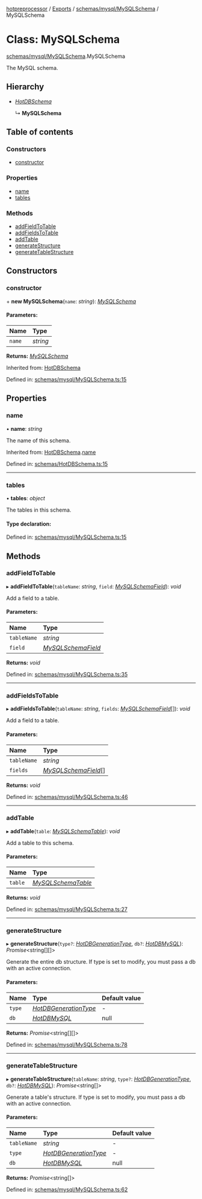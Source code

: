 [hotpreprocessor](../README.md) / [Exports](../modules.md) / [schemas/mysql/MySQLSchema](../modules/schemas_mysql_mysqlschema.md) / MySQLSchema

# Class: MySQLSchema

[schemas/mysql/MySQLSchema](../modules/schemas_mysql_mysqlschema.md).MySQLSchema

The MySQL schema.

## Hierarchy

* [*HotDBSchema*](schemas_hotdbschema.hotdbschema.md)

  ↳ **MySQLSchema**

## Table of contents

### Constructors

- [constructor](schemas_mysql_mysqlschema.mysqlschema.md#constructor)

### Properties

- [name](schemas_mysql_mysqlschema.mysqlschema.md#name)
- [tables](schemas_mysql_mysqlschema.mysqlschema.md#tables)

### Methods

- [addFieldToTable](schemas_mysql_mysqlschema.mysqlschema.md#addfieldtotable)
- [addFieldsToTable](schemas_mysql_mysqlschema.mysqlschema.md#addfieldstotable)
- [addTable](schemas_mysql_mysqlschema.mysqlschema.md#addtable)
- [generateStructure](schemas_mysql_mysqlschema.mysqlschema.md#generatestructure)
- [generateTableStructure](schemas_mysql_mysqlschema.mysqlschema.md#generatetablestructure)

## Constructors

### constructor

\+ **new MySQLSchema**(`name`: *string*): [*MySQLSchema*](schemas_mysql_mysqlschema.mysqlschema.md)

#### Parameters:

Name | Type |
:------ | :------ |
`name` | *string* |

**Returns:** [*MySQLSchema*](schemas_mysql_mysqlschema.mysqlschema.md)

Inherited from: [HotDBSchema](schemas_hotdbschema.hotdbschema.md)

Defined in: [schemas/mysql/MySQLSchema.ts:15](https://github.com/OurFreeLight/HotPreprocessor/blob/2227d35/src/schemas/mysql/MySQLSchema.ts#L15)

## Properties

### name

• **name**: *string*

The name of this schema.

Inherited from: [HotDBSchema](schemas_hotdbschema.hotdbschema.md).[name](schemas_hotdbschema.hotdbschema.md#name)

Defined in: [schemas/HotDBSchema.ts:15](https://github.com/OurFreeLight/HotPreprocessor/blob/2227d35/src/schemas/HotDBSchema.ts#L15)

___

### tables

• **tables**: *object*

The tables in this schema.

#### Type declaration:

Defined in: [schemas/mysql/MySQLSchema.ts:15](https://github.com/OurFreeLight/HotPreprocessor/blob/2227d35/src/schemas/mysql/MySQLSchema.ts#L15)

## Methods

### addFieldToTable

▸ **addFieldToTable**(`tableName`: *string*, `field`: [*MySQLSchemaField*](schemas_mysql_mysqlschemafield.mysqlschemafield.md)): *void*

Add a field to a table.

#### Parameters:

Name | Type |
:------ | :------ |
`tableName` | *string* |
`field` | [*MySQLSchemaField*](schemas_mysql_mysqlschemafield.mysqlschemafield.md) |

**Returns:** *void*

Defined in: [schemas/mysql/MySQLSchema.ts:35](https://github.com/OurFreeLight/HotPreprocessor/blob/2227d35/src/schemas/mysql/MySQLSchema.ts#L35)

___

### addFieldsToTable

▸ **addFieldsToTable**(`tableName`: *string*, `fields`: [*MySQLSchemaField*](schemas_mysql_mysqlschemafield.mysqlschemafield.md)[]): *void*

Add a field to a table.

#### Parameters:

Name | Type |
:------ | :------ |
`tableName` | *string* |
`fields` | [*MySQLSchemaField*](schemas_mysql_mysqlschemafield.mysqlschemafield.md)[] |

**Returns:** *void*

Defined in: [schemas/mysql/MySQLSchema.ts:46](https://github.com/OurFreeLight/HotPreprocessor/blob/2227d35/src/schemas/mysql/MySQLSchema.ts#L46)

___

### addTable

▸ **addTable**(`table`: [*MySQLSchemaTable*](schemas_mysql_mysqlschematable.mysqlschematable.md)): *void*

Add a table to this schema.

#### Parameters:

Name | Type |
:------ | :------ |
`table` | [*MySQLSchemaTable*](schemas_mysql_mysqlschematable.mysqlschematable.md) |

**Returns:** *void*

Defined in: [schemas/mysql/MySQLSchema.ts:27](https://github.com/OurFreeLight/HotPreprocessor/blob/2227d35/src/schemas/mysql/MySQLSchema.ts#L27)

___

### generateStructure

▸ **generateStructure**(`type?`: [*HotDBGenerationType*](../enums/schemas_hotdbschema.hotdbgenerationtype.md), `db?`: [*HotDBMySQL*](schemas_hotdbmysql.hotdbmysql.md)): *Promise*<string[][]\>

Generate the entire db structure. If type is set to modify, you must pass a db with an
active connection.

#### Parameters:

Name | Type | Default value |
:------ | :------ | :------ |
`type` | [*HotDBGenerationType*](../enums/schemas_hotdbschema.hotdbgenerationtype.md) | - |
`db` | [*HotDBMySQL*](schemas_hotdbmysql.hotdbmysql.md) | null |

**Returns:** *Promise*<string[][]\>

Defined in: [schemas/mysql/MySQLSchema.ts:78](https://github.com/OurFreeLight/HotPreprocessor/blob/2227d35/src/schemas/mysql/MySQLSchema.ts#L78)

___

### generateTableStructure

▸ **generateTableStructure**(`tableName`: *string*, `type?`: [*HotDBGenerationType*](../enums/schemas_hotdbschema.hotdbgenerationtype.md), `db?`: [*HotDBMySQL*](schemas_hotdbmysql.hotdbmysql.md)): *Promise*<string[]\>

Generate a table's structure. If type is set to modify, you must pass a db with an
active connection.

#### Parameters:

Name | Type | Default value |
:------ | :------ | :------ |
`tableName` | *string* | - |
`type` | [*HotDBGenerationType*](../enums/schemas_hotdbschema.hotdbgenerationtype.md) | - |
`db` | [*HotDBMySQL*](schemas_hotdbmysql.hotdbmysql.md) | null |

**Returns:** *Promise*<string[]\>

Defined in: [schemas/mysql/MySQLSchema.ts:62](https://github.com/OurFreeLight/HotPreprocessor/blob/2227d35/src/schemas/mysql/MySQLSchema.ts#L62)
